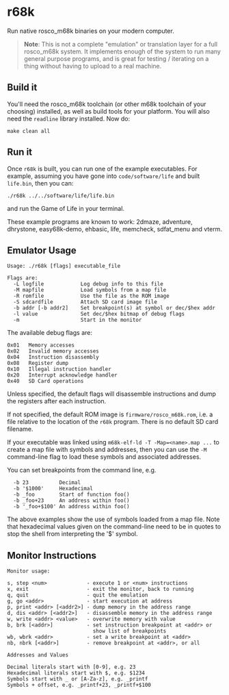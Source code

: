 # r68k

Run native rosco_m68k binaries on your modern computer.

> **Note**: This is not a complete "emulation" or translation layer
> for a full rosco_m68k system. It implements enough of the system
> to run many general purpose programs, and is great for testing /
> iterating on a thing without having to upload to a real machine. 

## Build it

You'll need the rosco_m68k toolchain (or other m68k toolchain of
your choosing) installed, as well as build tools for your platform.
You will also need the `readline` library installed. Now do:

```
make clean all
```

## Run it

Once `r68k` is built, you can run one of the example executables. For
example, assuming you have gone into `code/software/life` and built
`life.bin`, then you can:

```
./r68k ../../software/life/life.bin
```

and run the Game of Life in your terminal.

These example programs are known to work: 2dmaze, adventure, dhrystone,
easy68k-demo, ehbasic, life, memcheck, sdfat_menu and vterm.

## Emulator Usage

```
Usage: ./r68k [flags] executable_file

Flags are:
  -L logfile            Log debug info to this file
  -M mapfile            Load symbols from a map file
  -R romfile            Use the file as the ROM image
  -S sdcardfile         Attach SD card image file
  -b addr [-b addr2]    Set breakpoint(s) at symbol or dec/$hex addr
  -l value              Set dec/$hex bitmap of debug flags
  -m                    Start in the monitor
```

The available debug flags are:

```
0x01   Memory accesses
0x02   Invalid memory accesses
0x04   Instruction disassembly
0x08   Register dump
0x10   Illegal instruction handler
0x20   Interrupt acknowledge handler
0x40   SD Card operations
```

Unless specified, the default flags will disassemble instructions and
dump the registers after each instruction.

If not specified, the default ROM image is `firmware/rosco_m68k.rom`,
i.e. a file relative to the location of the `r68k` program.
There is no default SD card filename.

If your executable was linked using `m68k-elf-ld -T -Map=<name>.map ...`
to create a map file with symbols and addresses, then you can use the
`-M` command-line flag to load these symbols and associated addresses.

You can set breakpoints from the command line, e.g.

```
  -b 23          Decimal
  -b '$1000'     Hexadecimal
  -b _foo        Start of function foo()
  -b _foo+23     An address within foo()
  -b '_foo+$100' An address within foo()
```

The above examples show the use of symbols loaded from a map file.
Note that hexadecimal values given on the command-line need to be in
quotes to stop the shell from interpreting the '$' symbol.

## Monitor Instructions

```
Monitor usage:

s, step <num>             - execute 1 or <num> instructions
x, exit                   - exit the monitor, back to running
q, quit                   - quit the emulation
g, go <addr>              - start execution at address
p, print <addr> [<addr2>] - dump memory in the address range
d, dis <addr> [<addr2>]   - disassemble memory in the address range
w, write <addr> <value>   - overwrite memory with value
b, brk [<addr>]           - set instruction breakpoint at <addr> or
                            show list of breakpoints
wb, wbrk <addr>           - set a write breakpoint at <addr>
nb, nbrk [<addr>]         - remove breakpoint at <addr>, or all

Addresses and Values

Decimal literals start with [0-9], e.g. 23
Hexadecimal literals start with $, e.g. $1234
Symbols start with _ or [A-Za-z], e.g. _printf
Symbols + offset, e.g. _printf+23, _printf+$100
```
